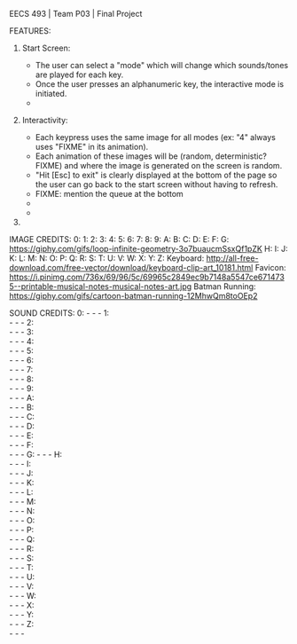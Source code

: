 EECS 493 | Team P03 | Final Project

FEATURES:
1. Start Screen: 
    - The user can select a "mode" which will change which sounds/tones are played for each key.
    - Once the user presses an alphanumeric key, the interactive mode is initiated.
    - 

2. Interactivity: 
    - Each keypress uses the same image for all modes (ex: "4" always uses "FIXME" in its animation).
    - Each animation of these images will be (random, deterministic? FIXME) and where the image is generated on the screen is random. 
    - "Hit [Esc] to exit" is clearly displayed at the bottom of the page so the user can go back to the start screen without having to refresh.
    - FIXME: mention the queue at the bottom
    - 
    - 
3. 


IMAGE CREDITS: 
0: 
1: 
2: 
3: 
4: 
5: 
6: 
7: 
8: 
9: 
A: 
B: 
C: 
D: 
E: 
F: 
G: https://giphy.com/gifs/loop-infinite-geometry-3o7buaucmSsxQf1pZK
H: 
I: 
J: 
K: 
L: 
M: 
N: 
O: 
P: 
Q: 
R: 
S: 
T: 
U: 
V: 
W: 
X: 
Y: 
Z: 
Keyboard: http://all-free-download.com/free-vector/download/keyboard-clip-art_10181.html
Favicon: https://i.pinimg.com/736x/69/96/5c/69965c2849ec9b7148a5547ce6714735--printable-musical-notes-musical-notes-art.jpg
Batman Running: https://giphy.com/gifs/cartoon-batman-running-12MhwQm8toOEp2


SOUND CREDITS: 
0: 
    - 
    - 
    - 
1:  
    - 
    - 
    - 
2:  
    - 
    - 
    - 
3:  
    - 
    - 
    - 
4:  
    - 
    - 
    - 
5:  
    - 
    - 
    - 
6:  
    - 
    - 
    - 
7:  
    - 
    - 
    - 
8:  
    - 
    - 
    - 
9:  
    - 
    - 
    - 
A:  
    - 
    - 
    - 
B:  
    - 
    - 
    - 
C:  
    - 
    - 
    - 
D:  
    - 
    - 
    - 
E:  
    - 
    - 
    - 
F:  
    - 
    - 
    - 
G: 
    - 
    - 
    - 
H:  
    - 
    - 
    - 
I:  
    - 
    - 
    - 
J:  
    - 
    - 
    - 
K:  
    - 
    - 
    - 
L:  
    - 
    - 
    - 
M:  
    - 
    - 
    - 
N:  
    - 
    - 
    - 
O:  
    - 
    - 
    - 
P:  
    - 
    - 
    - 
Q:  
    - 
    - 
    - 
R:  
    - 
    - 
    - 
S:  
    - 
    - 
    - 
T:  
    - 
    - 
    - 
U:  
    - 
    - 
    - 
V:  
    - 
    - 
    - 
W:  
    - 
    - 
    - 
X:  
    - 
    - 
    - 
Y:  
    - 
    - 
    - 
Z:  
    - 
    - 
    - 
